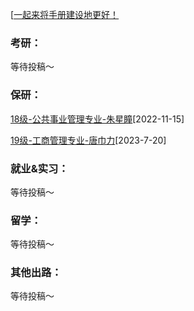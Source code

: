 [[一起来将手册建设地更好！](preface/Sharing_experience.md)

### 考研：
等待投稿～

### 保研：

[18级-公共事业管理专业-朱星瞳](D升学就业篇/经济与管理学院/18级-公共事业管理专业-朱星瞳.md)[2022-11-15]

[19级-工商管理专业-唐巾力](D升学就业篇/经济与管理学院/19级-工商管理专业-唐巾力.md)[2023-7-20]
### 就业&实习：

等待投稿～

### 留学：

等待投稿～

### 其他出路：

等待投稿～
